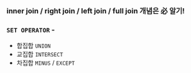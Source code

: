 ### inner join / right join / left join / full join 개념은 必 알기!


### `SET OPERATOR` -

  - 합집합 `UNION`
  - 교집합 `INTERSECT`
  - 차집합 `MINUS` / `EXCEPT`
